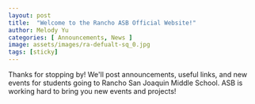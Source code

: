 ```yaml
---
layout: post
title:  "Welcome to the Rancho ASB Official Website!"
author: Melody Yu
categories: [ Announcements, News ]
image: assets/images/ra-defualt-sq_0.jpg
tags: [sticky]
---
```


Thanks for stopping by! We'll post announcements, useful links, and new events for students going to Rancho San Joaquin Middle School. ASB is working hard to bring you new events and projects!
